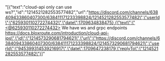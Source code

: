"[{\"text\":\"cloud-api only can use ws?\",\"id\":\"1214521282553577482\",\"url\":\"https://discord.com/channels/638409433860407300/638411171233398824/1214521282553577482\",\"userId\":\"625930110272274432\",\"date\":1709634838475},{\"text\":\"<@625930110272274432> We have ws and grpc endpoints https://docs.bloxroute.com/introduction/cloud-api-ips\",\"id\":\"1214573290681794621\",\"url\":\"https://discord.com/channels/638409433860407300/638411171233398824/1214573290681794621\",\"userId\":\"945399314539216917\",\"date\":1709647238179,\"replyTo\":\"1214521282553577482\"}]"